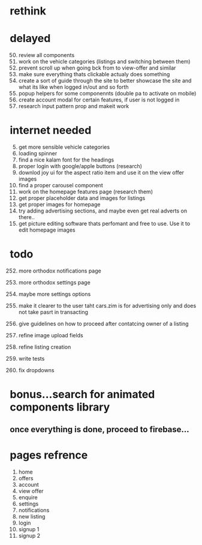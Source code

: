 # rethink

# delayed

50. review all components
51. work on the vehicle categories (listings and switching between them)
52. prevent scroll up when going bck from to view-offer and similar
53. make sure everything thats clickable actualy does something
54. create a sort of guide through the site to better showcase the site and what its like when logged in/out and so forth
55. popup helpers for some componennts (double pa to activate on mobile)
56. create account modal for certain features, if user is not logged in
57. research input pattern prop and makeit work

# internet needed

5. get more sensible vehicle categories
6. loading spinner
7. find a nice kalam font for the headings
8. proper login with google/apple buttons (research)
9. downlod joy ui for the aspect ratio item and use it on the view offer images
10. find a proper carousel component
11. work on the homepage features page (research them)
12. get proper placeholder data and images for listings
13. get proper images for homepage
14. try adding advertising sections, and maybe even get real adverts on there..
15. get picture editing software thats perfomant and free to use. Use it to edit homepage images

# todo

252. more orthodox notifications page
253. more orthodox settings page
254. maybe more settings options

255. make it clearer to the user taht cars.zim is for advertising only and does not take pasrt in transacting
256. give guidelines on how to proceed after contatcing owner of a listing
257. refine image upload fields
258. refine listing creation
259. write tests
260. fix dropdowns

# bonus...search for animated components library

## once everything is done, proceed to firebase...

# pages refrence

1. home
2. offers
3. account
4. view offer
5. enquire
6. settings
7. notifications
8. new listing
9. login
10. signup 1
11. signup 2
